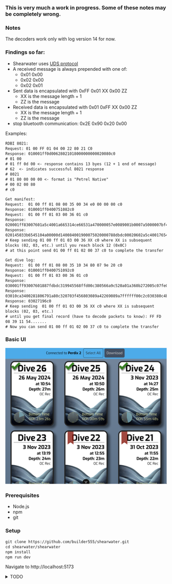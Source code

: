 ### This is very much a work in progress. Some of these notes may be completely wrong.

### Notes

The decoders work only with log version 14 for now.

### Findings so far:

* Shearwater uses [UDS protocol](https://en.wikipedia.org/wiki/Unified_Diagnostic_Services)
* A received message is always prepended with one of: 
    * 0x01 0x00 
    * 0x02 0x00
    * 0x02 0x01
* Sent data is encapsulated with 0xFF 0x01 XX 0x00 ZZ
    * XX is the message length + 1 
    * ZZ is the message
* Received data is encapsulated with 0x01 0xFF XX 0x00 ZZ
    * XX is the message length + 1
    * ZZ is the message
* stop bluetooth communication: 0x2E 0x90 0x20 0x00

Examples:

```shell
RDBI 8021: 
Request: 01 00 FF 01 04 00 22 80 21 C0
Response: 010001ff0d00628021018000000000020080c0
# 01 00 
# 01 ff 0d 00 <- response contains 13 byes (12 + 1 end of message)
# 62  <- indicates successful 8021 response
# 8021
# 01 80 00 00 00 <- format is "Petrel Native"
# 00 02 00 80
# c0
```

```shell
Get manifest:
Request:  01 00 ff 01 08 00 35 00 34 e0 00 00 00 c0
Response: 010001ff0400751082c0
Request:  01 00 ff 01 03 00 36 01 c0
Response: 020001ff83007601a5c4001a665314ce66531a470000057e0089001b0007a5000007bf4000020602a5c40019665314056653143b0000003b0024001a00079e200007a32000020602a5c4001865
Response: 020145033b6545104a00000d140084001900075020000788dbdc00020602a5c400176544f35c6544f8d700000580008700180007300000074a8000020602c0
# Keep sending 01 00 ff 01 03 00 36 XX c0 where XX is subsequent blocks (02, 03, etc.) until you reach block 12 (0x0C)
# at this point send 01 00 ff 01 02 00 37 c0 to complete the transfer
```

```shell
Get dive log:
Request:  01 00 ff 01 08 00 35 10 34 80 07 9e 20 c0
Response: 010001ff0400751092c0
Request:  01 00 ff 01 03 00 36 01 c0
Response: 030001ff93007601887fdbdc319945568ffd00c380566a9c520a01a360b272005c07fe018cca2ab47fe8061d1500daaa73ca840f3d2c9a6e770098d40c131500c300328aac0fa7aed2663558cd
Response: 03010ca3400281806791a80c320703f456803089a42269089a7ffffff00c2c030380c4b19a194680050300cf003078540e077ead62a1314854d211bfffddfe10e00c06040882dbdc4050189c12
Response: 03027196c0
# Keep sending  01 00 ff 01 03 00 36 XX c0 where XX is subsequent blocks (02, 03, etc.)
# until you get final record (have to decode packets to know): FF FD 08 39 11 54.......
# Now you can send 01 00 ff 01 02 00 37 c0 to complete the transfer
```

### Basic UI

![ui](/assets/screenshot.png)

### Prerequisites

- Node.js
- npm
- git

### Setup

```shell
git clone https://github.com/builder555/shearwater.git
cd shearwater/shearwater
npm install
npm run dev
```

Navigate to http://localhost:5173

<details>
<summary>
TODO
</summary>


- [x] remove dark square from background
- [x] add proper header:
    - When Connected:
        - [x] display device name
        - [x] number of available dives
    - When not connected:
        - [x] Button to connect
    - When BT not available:
        - [x] message to enable web bluetooth
- [x] activate the "connect" button
- [x] add downloader/reader log classes to JS
- [x] find a charting library

- [ ] display charts for a dive:
    - [x] depth
    - [ ] next_stop_depth
    - [ ] tts
    - [x] avg_ppo2
    - [ ] o2_percent
    - [ ] he_percent
    - [ ] next_stop_or_ndl_time
    - [ ] battery_percent_remaining
    - [ ] statuses
    - [ ] o2_sensor_1_mv
    - [x] water_temp
    - [ ] o2_sensor_2_mv
    - [ ] o2_sensor_3_mv
    - [ ] battery_voltage_x100
    - [ ] ppo2_setpoint
    - [x] ai_t2_data
    - [ ] gtr
    - [ ] cns
    - [ ] deco_ceiling
    - [ ] gf99
    - [ ] at_plus_5
    - [x] ai_t1_data
    - [x] sac
    - use colors: 
        # - Yellow
        #ff007f - Magenta
        #00ff00 - Bright Green
        #ff00ff - Fuchsia
        #00ffff - Cyan
        #ff0000 - Red
        #0000ff - Blue
        #8b0000 - Dark Red
        #008b8b - Dark Cyan
        #ff8c00 - Dark Orange
        #483d8b - Dark Slate Blue
        #8b008b - Dark Magenta
        #9acd32 - Yellow Green
        #4682b4 - Steel Blue
        # - Chocolate
        #556b2f - Dark Olive Green
        # - Dark Salmon

- [ ] display data for a dive:
    - [ ] opening record:
        - [ ] dive_number
        - [ ] gf_low
        - [ ] gf_high
        - [ ] tts
        - [ ] depth_units
        - [ ] battery_voltage_x10
        - [ ] cns
        - [ ] dive_start
        - [ ] o2_status
        - [ ] ppo2_low_x100
        - [ ] ppo2_high_x100
        - [ ] firmware_version
        - [ ] gas_0_oc_o2
        - [ ] gas_1_oc_o2
        - [ ] gas_2_oc_o2
        - [ ] gas_3_oc_o2
        - [ ] gas_4_oc_o2
        - [ ] gas_0_cc_o2
        - [ ] gas_1_cc_o2
        - [ ] gas_2_cc_o2
        - [ ] gas_3_cc_o2
        - [ ] gas_4_cc_o2
        - [ ] gas_0_oc_he
        - [ ] gas_1_oc_he
        - [ ] gas_2_oc_he
        - [ ] gas_3_oc_he
        - [ ] gas_4_oc_he
        - [ ] gas_0_cc_he
        - [ ] gas_1_cc_he
        - [ ] gas_2_cc_he
        - [ ] gas_3_cc_he
        - [ ] gas_4_cc_he
        - [ ] ccr_auto_sp_switch_up_lo_hi
        - [ ] ccr_auto_sp_switch_up_depth
        - [ ] ccr_auto_sp_switch_up_hi_lo
        - [ ] ccr_auto_sp_switch_down_depth
        - [ ] is_single_ppo2_sensor
        - [ ] gf_low
        - [ ] gf_high
        - [ ] surface_pressure_mbars
        - [ ] serial_number
        - [ ] error_flags_0
        - [ ] error_flags_1
        - [ ] error_acks_0
        - [ ] error_acks_1
        - [ ] deco_model
        - [ ] vpm_b_conservatism
        - [ ] solenoid_depth_compensation
        - [ ] oc_min_ppo2_x100
        - [ ] oc_max_ppo2_x100
        - [ ] oc_deco_ppo2_x100
        - [ ] cc_min_ppo2_x100
        - [ ] cc_max_ppo2_x100
        - [ ] sensor_display
        - [ ] last_stop_depth
        - [ ] end_dive_delay
        - [ ] clock_format
        - [ ] title_color
        - [ ] show_ppo2_in_oc_mode
        - [ ] salinity
        - [ ] gfs_value
        - [ ] calibration_status
        - [ ] sensor_1_calibration
        - [ ] sensor_2_calibration
        - [ ] sensor_3_calibration
        - [ ] sensor_1_adc_offset
        - [ ] sensor_2_adc_offset
        - [ ] sensor_3_adc_offset
        - [ ] rMS_temp_sticks_enabled
        - [ ] rMS
        - [ ] rMS_ready_flags
        - [ ] rMS_scrubber_rate
        - [ ] current_RCT
        - [ ] current_RST
        - [ ] computer_mode
        - [ ] revo2_co2_temp_gender
        - [ ] co2_temp_weight
        - [ ] battery_voltage_x100
        - [ ] battery_gauge_available
        - [ ] battery_percent_remain
        - [ ] battery_type
        - [ ] battery_setting
        - [ ] battery_warning_level_x100
        - [ ] battery_critical_level_x100
        - [ ] log_version
        - [ ] gas_states
        - [ ] temp_units
        - [ ] error_flags_2
        - [ ] error_acks_2
        - [ ] ai_mode
        - [ ] gtr_mode
        - [ ] ai_units
        - [ ] ai_t1_serial
        - [ ] ai_t1_max_psi
        - [ ] ai_t1_reserve_psi
        - [ ] ai_t2_serial
        - [ ] ai_t2_max_psi
        - [ ] ai_t2_reserve_psi
        - [ ] log_sample_rate_ms
        - [ ] expected_log_sample_format
        - [ ] timezone_offset
        - [ ] dst
        - [ ] language
        - [ ] total_stack_time
        - [ ] remaining_stack_time
        - [ ] sub_mode_oc_rec
        - [ ] total_on_time
        - [ ] depth_alert
        - [ ] time_alert
        - [ ] low_ndl_alert
        - [ ] ai_t1_on
        - [ ] ai_t1_name
        - [ ] ai_t2_on
        - [ ] ai_t2_name
        - [ ] ai_t3_serial
        - [ ] ai_t3_max_psi
        - [ ] ai_t3_reserve_psi
        - [ ] ai_t3_on
        - [ ] ai_t3_name
        - [ ] ai_t4_serial
        - [ ] ai_t4_max_psi
        - [ ] ai_t4_reserve_psi
        - [ ] ai_t4_on
        - [ ] ai_t4_name
        - [ ] ai_sidemount_switch_psi
        - [ ] error_flags_3
        - [ ] error_acks_3
        - [ ] extended_dive_samples_in_log
    - [ ] closing record:
        - [ ] dive_number
        - [ ] battery_voltage_x10
        - [ ] cns
        - [ ] o2_status
        - [ ] ppo2_low_x100
        - [ ] ppo2_high_x100
        - [ ] firmware_version
        - [ ] gas_0_oc_o2
        - [ ] gas_1_oc_o2
        - [ ] gas_2_oc_o2
        - [ ] gas_3_oc_o2
        - [ ] gas_4_oc_o2
        - [ ] gas_0_cc_o2
        - [ ] gas_1_cc_o2
        - [ ] gas_2_cc_o2
        - [ ] gas_3_cc_o2
        - [ ] gas_4_cc_o2
        - [ ] gas_0_oc_he
        - [ ] gas_1_oc_he
        - [ ] max_depth_x10
        - [ ] dive_length
        - [ ] dive_end
        - [ ] gas_2_oc_he
        - [ ] gas_3_oc_he
        - [ ] gas_4_oc_he
        - [ ] gas_0_cc_he
        - [ ] gas_1_cc_he
        - [ ] gas_2_cc_he
        - [ ] gas_3_cc_he
        - [ ] gas_4_cc_he
        - [ ] ccr_auto_sp_switch_up_lo_hi
        - [ ] ccr_auto_sp_switch_up_depth
        - [ ] ccr_auto_sp_switch_up_hi_lo
        - [ ] ccr_auto_sp_switch_down_depth
        - [ ] is_single_ppo2_sensor
        - [ ] gf_low
        - [ ] gf_high
        - [ ] surface_pressure_mbars
        - [ ] serial_number
        - [ ] max_descent_rate
        - [ ] avg_descent_rate
        - [ ] max_ascent_rate
        - [ ] avg_ascent_rate
        - [ ] error_flags_0
        - [ ] error_flags_1
        - [ ] error_acks_0
        - [ ] error_acks_1
        - [ ] deco_model
        - [ ] vpm_b_conservatism
        - [ ] solenoid_depth_compensation
        - [ ] oc_min_ppo2_x100
        - [ ] oc_max_ppo2_x100
        - [ ] oc_deco_ppo2_x100
        - [ ] cc_min_ppo2_x100
        - [ ] cc_max_ppo2_x100
        - [ ] sensor_display
        - [ ] last_stop_depth
        - [ ] end_dive_delay
        - [ ] clock_format
        - [ ] title_color
        - [ ] show_ppo2_in_oc_mode
        - [ ] salinity
        - [ ] gfs_value
        - [ ] calibration_status
        - [ ] sensor_1_calibration
        - [ ] sensor_2_calibration
        - [ ] sensor_3_calibration
        - [ ] sensor_1_adc_offset
        - [ ] sensor_2_adc_offset
        - [ ] sensor_3_adc_offset
        - [ ] rMS_temp_sticks_enabled
        - [ ] rMS
        - [ ] rMS_ready_flags
        - [ ] rMS_scrubber_rate
        - [ ] current_RCT
        - [ ] current_RST
        - [ ] min_rct
        - [ ] dive_time_with_min_rct
        - [ ] min_rst
        - [ ] dive_time_with_min_rst
        - [ ] computer_mode
        - [ ] revo2_co2_temp_gender
        - [ ] co2_temp_weight
        - [ ] battery_voltage_x100
        - [ ] battery_gauge_available
        - [ ] battery_percent_remain
        - [ ] battery_type
        - [ ] battery_setting
        - [ ] battery_warning_level_x100
        - [ ] battery_critical_level_x100
        - [ ] log_version
        - [ ] gas_states
        - [ ] temp_units
        - [ ] error_flags_2
        - [ ] error_acks_2
        - [ ] ai_mode
        - [ ] gtr_mode
        - [ ] ai_units
        - [ ] ai_t1_serial
        - [ ] ai_t1_max_psi
        - [ ] ai_t1_reserve_psi
        - [ ] ai_t2_serial
        - [ ] ai_t2_max_psi
        - [ ] ai_t2_reserve_psi
        - [ ] log_sample_rate_ms
        - [ ] expected_log_sample_format
        - [ ] timezone_offset
        - [ ] dst
        - [ ] language
        - [ ] last_avg_sac_x100
    - [ ] final record:
            - [ ] serial_number
            - [ ] checksum
            - [ ] firmware_version
            - [ ] log_version
            - [ ] product

- [x] add ability to download selected dives
- [ ] ensure proper UX:
    - [x] progress bar when downloading manifest
    - [ ] when fetching new dives - sort them by date
    - [ ] display progress bar when downloading logs:
        - when decoding records, each entry is a 10s chunk (based on sample rate)
        - take duration, divide by sample rate to get a rough idea of how many entries there are
    - [x] display a message when no dives are stored
    - [ ] compact view for log manifest
    - [ ] use color to indicate computer connected or not
    - [x] automatically show when computer is disconnected
    - [ ] filter/search dives (depth, location, OC/CC, OW/Cave, Rec/Tec)
    - [ ] do not show "select" or "download" buttons when there are no dives in manifest or all dives are downloaded
    - [ ] add instruction to turn on/off bluetooth on computer when clicking "Connect"
    - [x] add hint how to enable web bluetooth
    - [ ] change displayed Y axis on hover over buttons
- [ ] store logs locally: store undownloaded manifest by computer ID
- [ ] able to manually add logs
- [ ] able to edit logs
- [ ] able to delete logs
- [ ] handle multiple computers: group logs by computer ID
- [ ] able to export dive logs to csv/json/DL7
- [ ] add settings:
    - [ ] select depth units (m/ft)
    - [ ] select temperature units (C/F)
    - [ ] select pressure units (psi/bar)
</details>

